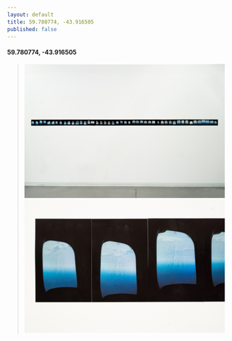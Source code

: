 ```yaml
---
layout: default
title: 59.780774, -43.916505
published: false
---
```


#### 59.780774, -43.916505

> ![](/Images/green.jpg)
> ![](/Images/greendetail.jpg)

